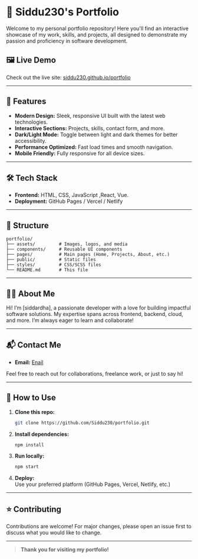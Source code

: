 # 🚀 Siddu230's Portfolio

Welcome to my personal portfolio repository! Here you'll find an interactive showcase of my work, skills, and projects, all designed to demonstrate my passion and proficiency in software development.

## 🖼️ Live Demo

Check out the live site: [siddu230.github.io/portfolio](https://sanapalasportfolio.netlify.app/)

---

## 🌟 Features

- **Modern Design:** Sleek, responsive UI built with the latest web technologies.
- **Interactive Sections:** Projects, skills, contact form, and more.
- **Dark/Light Mode:** Toggle between light and dark themes for better accessibility.
- **Performance Optimized:** Fast load times and smooth navigation.
- **Mobile Friendly:** Fully responsive for all device sizes.

---

## 🛠️ Tech Stack

- **Frontend:** HTML, CSS, JavaScript ,React, Vue.
- **Deployment:** GitHub Pages / Vercel / Netlify

---

## 📂 Structure

```plaintext
portfolio/
├── assets/         # Images, logos, and media
├── components/     # Reusable UI components
├── pages/          # Main pages (Home, Projects, About, etc.)
├── public/         # Static files
├── styles/         # CSS/SCSS files
└── README.md       # This file
```

---


## 🧑‍💻 About Me

Hi! I’m [siddardha], a passionate developer with a love for building impactful software solutions. My expertise spans across frontend, backend, cloud, and more. I’m always eager to learn and collaborate!

---

## 📬 Contact Me

- **Email:** [Enail](mailto:siddhardhroysanapala@gmail.com)


Feel free to reach out for collaborations, freelance work, or just to say hi!

---

## 📝 How to Use

1. **Clone this repo:**
   ```bash
   git clone https://github.com/Siddu230/portfolio.git
   ```
2. **Install dependencies:**
   ```bash
   npm install
   ```
3. **Run locally:**
   ```bash
   npm start
   ```
4. **Deploy:**  
   Use your preferred platform (GitHub Pages, Vercel, Netlify, etc.)

---

## ⭐ Contributing

Contributions are welcome! For major changes, please open an issue first to discuss what you would like to change.

---

> **Thank you for visiting my portfolio!**
